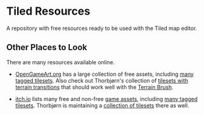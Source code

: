 Tiled Resources
===============

A repository with free resources ready to be used with the Tiled map editor.

Other Places to Look
--------------------

There are many resources available online.

* [OpenGameArt.org](https://opengameart.org/) has a large collection of free assets, including [many tagged tilesets](https://opengameart.org/art-search-advanced?field_art_tags_tid=tileset&sort_by=totalcount). Also check out Thorbjørn's collection of [tilesets with terrain transitions](https://opengameart.org/content/terrain-transitions) that should work well with the [Terrain Brush](http://doc.mapeditor.org/en/stable/manual/using-the-terrain-tool/).

* [itch.io](https://itch.io/) lists many free and non-free [game assets](https://itch.io/game-assets), including [many tagged tilesets](https://itch.io/game-assets/tag-tileset). Thorbjørn is maintaining a [collection of tilesets](https://itch.io/c/133871/tiled-resources) there as well.
